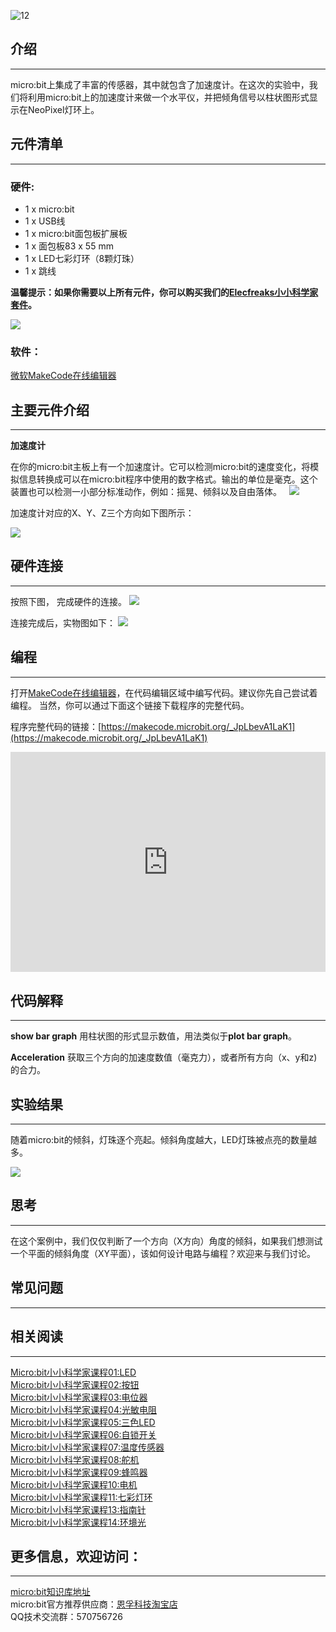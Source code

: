 ![12](https://i.imgur.com/5RJ1KJn.jpg)   

## 介绍  
---

micro:bit上集成了丰富的传感器，其中就包含了加速度计。在这次的实验中，我们将利用micro:bit上的加速度计来做一个水平仪，并把倾角信号以柱状图形式显示在NeoPixel灯环上。  


## 元件清单  
---

### 硬件:

- 1 x micro:bit
- 1 x USB线
- 1 x micro:bit面包板扩展板
- 1 x 面包板83 x 55 mm
- 1 x LED七彩灯环（8颗灯珠）
- 1 x 跳线

**温馨提示：如果你需要以上所有元件，你可以购买我们的[Elecfreaks小小科学家套件](https://item.taobao.com/item.htm?spm=a1z10.1-c-s.w4024-17803785896.2.18dc3f94XOgpWg&id=562837851877&scene=taobao_shop)。**

![](https://i.imgur.com/W4tseua.jpg)

### 软件：

[微软MakeCode在线编辑器](https://makecode.microbit.org/)


## 主要元件介绍  
---

**加速度计**

在你的micro:bit主板上有一个加速度计。它可以检测micro:bit的速度变化，将模拟信息转换成可以在micro:bit程序中使用的数字格式。输出的单位是毫克。这个装置也可以检测一小部分标准动作，例如：摇晃、倾斜以及自由落体。
 
![](https://i.imgur.com/kzqAOK4.jpg)

加速度计对应的X、Y、Z三个方向如下图所示：

![](https://i.imgur.com/FQ6zBkH.jpg) 


## 硬件连接   
---

按照下图， 完成硬件的连接。
![](https://i.imgur.com/NPvcrUo.jpg)

连接完成后，实物图如下： 
![](https://i.imgur.com/SOD2TLb.jpg) 


## 编程  
---

打开[MakeCode在线编辑器](https://makecode.microbit.org/)，在代码编辑区域中编写代码。建议你先自己尝试着编程。
当然，你可以通过下面这个链接下载程序的完整代码。

程序完整代码的链接：[https://makecode.microbit.org/_JpLbevA1LaK1](https://makecode.microbit.org/_JpLbevA1LaK1) 

<div style="position:relative;height:0;padding-bottom:70%;overflow:hidden;"><iframe style="position:absolute;top:0;left:0;width:100%;height:100%;" src="https://makecode.microbit.org/#pub:_E9UV80hjJKbF" frameborder="0" sandbox="allow-popups allow-forms allow-scripts allow-same-origin"></iframe></div>


## 代码解释  
---

**show bar graph**
用柱状图的形式显示数值，用法类似于**plot bar graph**。

**Acceleration**
获取三个方向的加速度数值（毫克力），或者所有方向（x、y和z)的合力。


## 实验结果  
---

随着micro:bit的倾斜，灯珠逐个亮起。倾斜角度越大，LED灯珠被点亮的数量越多。

![](https://i.imgur.com/IdpGKQJ.gif)


## 思考   
---

在这个案例中，我们仅仅判断了一个方向（X方向）角度的倾斜，如果我们想测试一个平面的倾斜角度（XY平面），该如何设计电路与编程？欢迎来与我们讨论。


## 常见问题
---


## 相关阅读  
---

[Micro:bit小小科学家课程01:LED](/Micro_bit_Starter_Kit_Lesson_01_LED_CN/)                       
[Micro:bit小小科学家课程02:按钮](/Micro_bit_Starter_Kit_Lesson_02_Button_CN/)   
[Micro:bit小小科学家课程03:电位器](/Micro_bit_Starter_Kit_Lesson_03_Trimpot_CN/)   
[Micro:bit小小科学家课程04:光敏电阻](/Micro_bit_Starter_Kit_Lesson_04_Photocell_CN/)   
[Micro:bit小小科学家课程05:三色LED](/Micro_bit_Starter_Kit_Lesson_05_RGB_LED_CN/)   
[Micro:bit小小科学家课程06:自锁开关](/Micro_bit_Starter_Kit_Lesson_06_Self_lock_Switch_CN/)   
[Micro:bit小小科学家课程07:温度传感器](/Micro_bit_Starter_Kit_Lesson_07_Temperature_Sensor_CN/)   
[Micro:bit小小科学家课程08:舵机](/Micro_bit_Starter_Kit_Lesson_08_Servo_CN/)   
[Micro:bit小小科学家课程09:蜂鸣器](/Micro_bit_Starter_Kit_Lesson_09_Buzzer_CN/)   
[Micro:bit小小科学家课程10:电机](/Micro_bit_Starter_Kit_Lesson_10_Motor_CN/)   
[Micro:bit小小科学家课程11:七彩灯环](/Micro_bit_Starter_Kit_Lesson_11_Rainbow_LED_CN/)     
[Micro:bit小小科学家课程13:指南针](/Micro_bit_Starter_Kit_Lesson_13_Compass_CN/)     
[Micro:bit小小科学家课程14:环境光](/Micro_bit_Starter_Kit_Lesson_14_Ambient_Light_CN/)     


## 更多信息，欢迎访问：   
---
[micro:bit知识库地址](https://www.elecfreaks.com/learn-cn/)       
micro:bit官方推荐供应商：[恩孚科技淘宝店](https://shop69086944.taobao.com/?spm=a230r.7195193.1997079397.2.RSthR0)     
QQ技术交流群：570756726     

